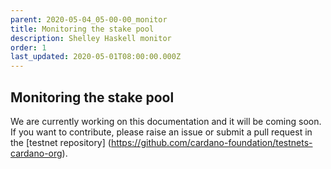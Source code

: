 ```yaml
---
parent: 2020-05-04_05-00-00_monitor
title: Monitoring the stake pool
description: Shelley Haskell monitor
order: 1
last_updated: 2020-05-01T08:00:00.000Z
---
```

## Monitoring the stake pool

We are currently working on this documentation and it will be coming soon. If you want to contribute, please raise an issue or submit a pull request in the [testnet repository] (https://github.com/cardano-foundation/testnets-cardano-org).
